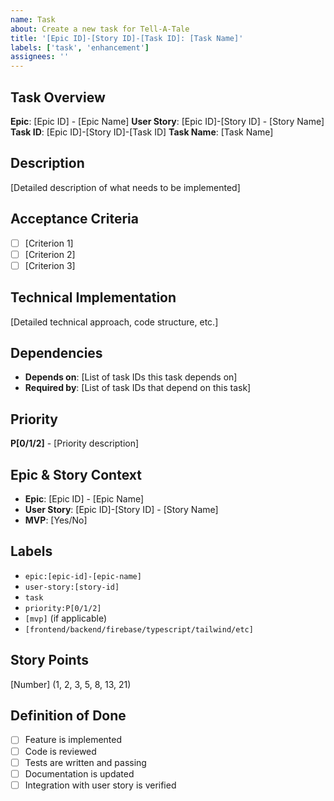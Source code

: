 ```yaml
---
name: Task
about: Create a new task for Tell-A-Tale
title: '[Epic ID]-[Story ID]-[Task ID]: [Task Name]'
labels: ['task', 'enhancement']
assignees: ''
---
```


## Task Overview

**Epic**: [Epic ID] - [Epic Name]
**User Story**: [Epic ID]-[Story ID] - [Story Name]
**Task ID**: [Epic ID]-[Story ID]-[Task ID]
**Task Name**: [Task Name]

## Description

[Detailed description of what needs to be implemented]

## Acceptance Criteria

- [ ] [Criterion 1]
- [ ] [Criterion 2]
- [ ] [Criterion 3]

## Technical Implementation

[Detailed technical approach, code structure, etc.]

## Dependencies

- **Depends on**: [List of task IDs this task depends on]
- **Required by**: [List of task IDs that depend on this task]

## Priority

**P[0/1/2]** - [Priority description]

## Epic & Story Context

- **Epic**: [Epic ID] - [Epic Name]
- **User Story**: [Epic ID]-[Story ID] - [Story Name]
- **MVP**: [Yes/No]

## Labels

- `epic:[epic-id]-[epic-name]`
- `user-story:[story-id]`
- `task`
- `priority:P[0/1/2]`
- `[mvp]` (if applicable)
- `[frontend/backend/firebase/typescript/tailwind/etc]`

## Story Points

[Number] (1, 2, 3, 5, 8, 13, 21)

## Definition of Done

- [ ] Feature is implemented
- [ ] Code is reviewed
- [ ] Tests are written and passing
- [ ] Documentation is updated
- [ ] Integration with user story is verified
